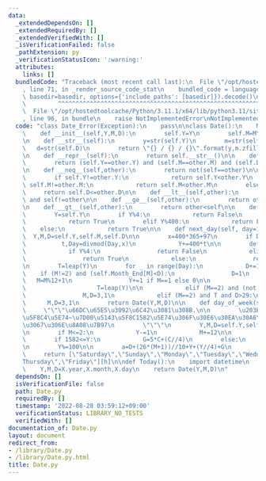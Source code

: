 ```yaml
---
data:
  _extendedDependsOn: []
  _extendedRequiredBy: []
  _extendedVerifiedWith: []
  _isVerificationFailed: false
  _pathExtension: py
  _verificationStatusIcon: ':warning:'
  attributes:
    links: []
  bundledCode: "Traceback (most recent call last):\n  File \"/opt/hostedtoolcache/Python/3.11.1/x64/lib/python3.11/site-packages/onlinejudge_verify/documentation/build.py\"\
    , line 71, in _render_source_code_stat\n    bundled_code = language.bundle(stat.path,\
    \ basedir=basedir, options={'include_paths': [basedir]}).decode()\n          \
    \         ^^^^^^^^^^^^^^^^^^^^^^^^^^^^^^^^^^^^^^^^^^^^^^^^^^^^^^^^^^^^^^^^^^^^^^^^^^^^^^^^^\n\
    \  File \"/opt/hostedtoolcache/Python/3.11.1/x64/lib/python3.11/site-packages/onlinejudge_verify/languages/python.py\"\
    , line 96, in bundle\n    raise NotImplementedError\nNotImplementedError\n"
  code: "class Date_Error(Exception):\n    pass\n\nclass Date():\n    Month_End=[0,31,28,31,30,31,30,31,31,30,31,30,31]\n\
    \    def __init__(self,Y,M,D):\n        self.Y=Y\n        self.M=M\n        self.D=D\n\
    \n    def __str__(self):\n        y=str(self.Y)\n        m=str(self.M)\n     \
    \   d=str(self.D)\n        return \"{} / {} / {}\".format(y,m.zfill(2),d.zfill(2))\n\
    \n    def __repr__(self):\n        return self.__str__()\n\n    def __eq__(self,other):\n\
    \        return (self.Y==other.Y) and (self.M==other.M) and (self.D==other.D)\n\
    \n    def __neq__(self,other):\n        return not(self==other)\n\n    def __le__(self,other):\n\
    \        if self.Y!=other.Y:\n            return self.Y<other.Y\n        elif\
    \ self.M!=other.M:\n            return self.M<other.M\n        else:\n       \
    \     return self.D<=other.D\n\n    def __lt__(self,other):\n        return self<=other\
    \ and self!=other\n\n    def __ge__(self,other):\n        return other<=self\n\
    \n    def __gt__(self,other):\n        return other<self\n\n    def is_leap_year(self):\n\
    \        Y=self.Y\n        if Y%4:\n            return False\n        elif Y%100:\n\
    \            return True\n        elif Y%400:\n            return False\n    \
    \    else:\n            return True\n\n    def next_day(self, day=1):\n      \
    \  Y,M,D=self.Y,self.M,self.D\n\n        x=400*365+97\n        if Day>=x:\n  \
    \          t,Day=divmod(Day,x)\n            Y+=400*t\n\n        def leap(Y):\n\
    \            if Y%4:\n                return False\n            elif Y%100:\n\
    \                return True\n            else:\n                return (Y%400)==0\n\
    \n        T=leap(Y)\n        for _ in range(Day):\n            D+=1\n        \
    \    if (M!=2) and (self.Month_End[M]<D):\n                D=1\n             \
    \   M=M%12+1\n                Y+=1 if M==1 else 0\n\n                if M==1:\n\
    \                    T=leap(Y)\n\n            elif (M==2) and (not T) and D>28:\n\
    \                M,D=3,1\n            elif (M==2) and T and D>29:\n          \
    \      M,D=3,1\n        return Date(Y,M,D)\n\n    def day_of_week(self):\n   \
    \     \"\"\"\u66DC\u65E5\u3092\u6C42\u3081\u308B.\n\n        \u203B\u7D00\u5143\
    \u5F8C4\u5E74~\u7D00\u5143\u5F8C1582\u5E74\u306F\u30E6\u30EA\u30A6\u30B9\u6B74\
    \u3067\u306E\u8A08\u7B97\n        \"\"\"\n        Y,M,D=self.Y,self.M,self.D\n\
    \n        if M<=2:\n            Y-=1\n            M+=12\n\n        C=Y//100\n\
    \        if 1582<=Y:\n            G=5*C+(C//4)\n        else:\n            G=6*C+5\n\
    \n        Y%=100\n\n        a=D+(26*(M+1))//10+Y+(Y//4)+G\n        h=a%7\n   \
    \     return [\"Saturday\",\"Sunday\",\"Monday\",\"Tuesday\",\"Wednesday\",\"\
    Thursday\",\"Friday\"][h]\n\ndef Today():\n    import datetime\n    X=datetime.datetime.now()\n\
    \    Y,M,D=X.year,X.month,X.day\n    return Date(Y,M,D)\n"
  dependsOn: []
  isVerificationFile: false
  path: Date.py
  requiredBy: []
  timestamp: '2022-08-28 03:59:12+09:00'
  verificationStatus: LIBRARY_NO_TESTS
  verifiedWith: []
documentation_of: Date.py
layout: document
redirect_from:
- /library/Date.py
- /library/Date.py.html
title: Date.py
---
```

